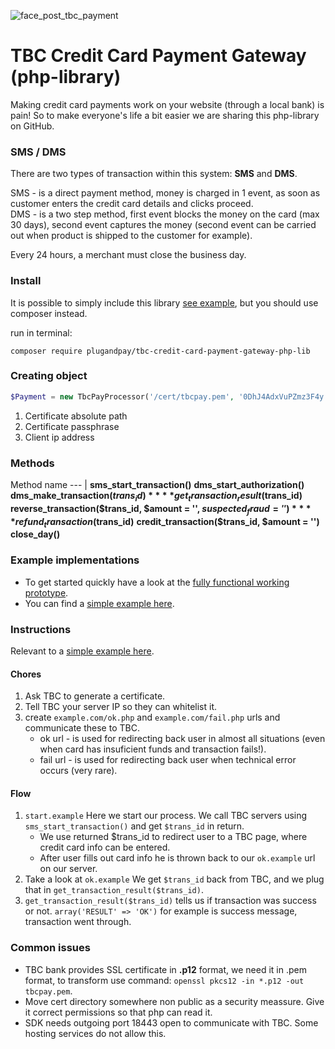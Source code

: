 ![face_post_tbc_payment](https://cloud.githubusercontent.com/assets/8479569/7435079/5aebe7cc-f051-11e4-8ee1-d85b0e36a8a9.jpg)

# TBC Credit Card Payment Gateway (php-library)

Making credit card payments work on your website (through a local bank) is pain! So to make everyone's life a bit easier we are sharing this php-library on GitHub.

### SMS / DMS

There are two types of transaction within this system: **SMS** and **DMS**.

SMS - is a direct payment method, money is charged in 1 event, as soon as customer enters the credit card details and clicks proceed.  
DMS - is a two step method, first event blocks the money on the card (max 30 days), second event captures the money (second event can be carried out when product is shipped to the customer for example).

Every 24 hours, a merchant must close the business day.

### Install

It is possible to simply include this library [see example](https://github.com/wearede/tbcpay-php/tree/master/example), but you should use composer instead.

run in terminal:

```
composer require plugandpay/tbc-credit-card-payment-gateway-php-lib
```

### Creating object

```php
$Payment = new TbcPayProcessor('/cert/tbcpay.pem', '0DhJ4AdxVuPZmz3F4y', $_SERVER['REMOTE_ADDR']);
```
1. Certificate absolute path
2. Certificate passphrase
3. Client ip address

### Methods

Method name
--- |
**sms_start_transaction()**
**dms_start_authorization()**
**dms_make_transaction($trans_id)**
**get_transaction_result($trans_id)**
**reverse_transaction($trans_id, $amount = '', $suspected_fraud = '')**
**refund_transaction($trans_id)**
**credit_transaction($trans_id, $amount = '')**
**close_day()**

### Example implementations

- To get started quickly have a look at the [fully functional working prototype](https://github.com/wearede/tbcpay-php-example).  
- You can find a [simple example here](https://github.com/wearede/tbcpay-php/tree/master/example).

### Instructions

Relevant to a [simple example here](https://github.com/wearede/tbcpay-php/tree/master/example).

#### Chores
1. Ask TBC to generate a certificate.
2. Tell TBC your server IP so they can whitelist it.
3. create `example.com/ok.php` and `example.com/fail.php` urls and communicate these to TBC.
   * ok url - is used for redirecting back user in almost all situations (even when card has insuficient funds and transaction fails!).
   * fail url - is used for redirecting back user when technical error occurs (very rare).

#### Flow
1. `start.example` Here we start our process. We call TBC servers using `sms_start_transaction()` and get `$trans_id` in return.
   * We use returned $trans_id to redirect user to a TBC page, where credit card info can be entered.
   * After user fills out card info he is thrown back to our `ok.example` url on our server.
2. Take a look at `ok.example` We get `$trans_id` back from TBC, and we plug that in `get_transaction_result($trans_id)`.
3. `get_transaction_result($trans_id)` tells us if transaction was success or not. `array('RESULT' => 'OK')` for example is success message, transaction went through.

### Common issues

- TBC bank provides SSL certificate in **.p12** format, we need it in .pem format, to transform use command: `openssl pkcs12 -in *.p12 -out tbcpay.pem`.
- Move cert directory somewhere non public as a security meassure. Give it correct permissions so that php can read it.
- SDK needs outgoing port 18443 open to communicate with TBC. Some hosting services do not allow this.
